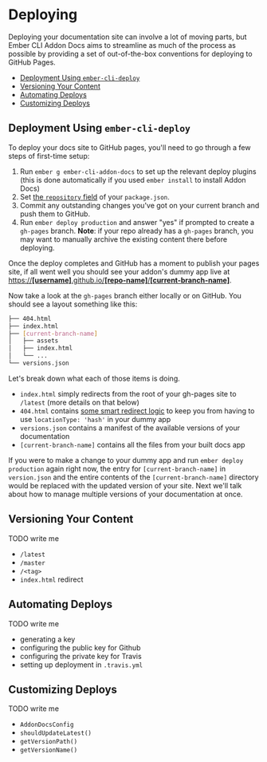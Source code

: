 # Deploying

Deploying your documentation site can involve a lot of moving parts, but Ember CLI Addon Docs aims to streamline as much of the process as possible by providing a set of out-of-the-box conventions for deploying to GitHub Pages.

- [Deployment Using `ember-cli-deploy`](#deployment-using-ember-cli-deploy)
- [Versioning Your Content](#versioning-your-content)
- [Automating Deploys](#automating-deploys)
- [Customizing Deploys](#customizing-deploys)

## Deployment Using `ember-cli-deploy`

To deploy your docs site to GitHub pages, you'll need to go through a few steps of first-time setup:

 1. Run `ember g ember-cli-addon-docs` to set up the relevant deploy plugins (this is done automatically if you used `ember install` to install Addon Docs)
 2. Set [the `repository` field](https://docs.npmjs.com/files/package.json#repository) of your `package.json`.
 3. Commit any outstanding changes you've got on your current branch and push them to GitHub.
 4. Run `ember deploy production` and answer "yes" if prompted to create a `gh-pages` branch. **Note**: if your repo already has a `gh-pages` branch, you may want to manually archive the existing content there before deploying.

Once the deploy completes and GitHub has a moment to publish your pages site, if all went well you should see your addon's dummy app live at
<u>https://**[username]**.github.io/**[repo-name]**/**[current-branch-name]**</u>.

Now take a look at the `gh-pages` branch either locally or on GitHub. You should see a layout something like this:

```sh
├── 404.html
├── index.html
├── [current-branch-name]
│   ├── assets
│   ├── index.html
│   └── ...
└── versions.json
```

Let's break down what each of those items is doing.
 - `index.html` simply redirects from the root of your gh-pages site to `/latest` (more details on that below)
 - `404.html` contains [some smart redirect logic](https://github.com/rafrex/spa-github-pages) to keep you from having to use `locationType: 'hash'` in your dummy app
 - `versions.json` contains a manifest of the available versions of your documentation
 - `[current-branch-name]` contains all the files from your built docs app

If you were to make a change to your dummy app and run `ember deploy production` again right now, the entry for `[current-branch-name]` in `version.json` and the entire contents of the `[current-branch-name]` directory would be replaced with the updated version of your site. Next we'll talk about how to manage multiple versions of your documentation at once.

## Versioning Your Content

TODO write me
 - `/latest`
 - `/master`
 - `/<tag>`
 - `index.html` redirect

## Automating Deploys

TODO write me
- generating a key
- configuring the public key for Github
- configuring the private key for Travis
- setting up deployment in `.travis.yml`

## Customizing Deploys

TODO write me
- `AddonDocsConfig`
- `shouldUpdateLatest()`
   <!-- * This hook controls whether the 'latest' docs version alis will be updated
   * to point to the current build. By default, this will return true whenever
   * a deploy is occurring from a tagged commit.
   *
   * The default behavior can be overridden by setting the environment variable
   * ADDON_DOCS_UPDATE_LATEST to 'true' or 'false'.
   *
   * @return {boolean} Whether to update the 'latest' docs version alias. -->
- `getVersionPath()`
   <!-- * This hook sets the directory that this version will be deployed to,
   * typically either a tag (e.g. 'v1.2.3'), a branch name like 'master'
   * for continuously deploying docs that track a given branch, or nothing
   * at all to skip deploying.
   *
   * The default behavior can be overridden by setting the environment variable
   * ADDON_DOCS_VERSION_PATH to the desired location (or to '' to skip).
   *
   * @return {string} The target directory for this build's files in the deploy
   * branch -->
- `getVersionName()`

<!-- ## Deploy Plugins

When you first install Addon Docs (or when you run `ember g ember-cli-addon-docs`), we'll automatically add some deployment-related addons to your project:
 - [ember-cli-deploy](https://github.com/ember-cli-deploy/ember-cli-deploy), which orchestrates the process of deploying an app via an `ember deploy` command
 - [ember-cli-deploy-build](https://github.com/ember-cli-deploy-build), which automatically runs a build as part of your deployment
 - [ember-cli-deploy-git](https://github.com/ef4/ember-cli-deploy-git), which sets up a git branch as your deploy target
 - [ember-cli-deploy-git-ci](https://github.com/dfreeman/ember-cli-deploy-git-ci), which takes care of some of the details of deploying to GitHub Pages as part of your CI builds

Together, these plugins will allow you to run `ember deploy production` to build your docs site and push it to GitHub pages. -->

